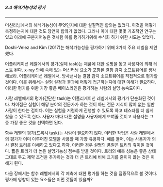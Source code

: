 
##### 3.4 해석가능성의 평가
---

머신러닝에서의 해석가능성이 무엇인지에 대한 실질적인 합의는 없었다. 이것을 어떻게 측정하는지에 대한 것도 당연히 합의가 없었다. 그러나 이에 대한 몇몇 기초적인 연구는 있고 아래에 구분지어놓은 것처럼 이를 평가하기위해 수식화 하기 위한 시도는 있었다. 

Doshi-Velez and Kim (2017)는 해석가능성을 평가하기 위해 3가지 주요 레벨을 제안했다.

어플리케이션 레벨에서의 평가(실제 task)는 제품에 대한 설명을 놓고 사용자에 의해 테스트 된다. x-ray 안에 속해 있는 머신러닝 요소가 포함된 결함 감지 소프트웨어를 생각해보라. 어플리케이션 레벨에서, 방사선사는 결함 감지 소프트웨어를 직접적으로 평가할 것이다. 이를 위해서는 실험 설정과 결과에 어떻게 접근하는지에 대한 이해가 필요하다. 이러한 평가를 위한 가장 좋은 베이스라인은 평가하는 사람의 설명 능숙도이다. 

사람 레벨에서의 평가(간단한 task)는 어플리케이션 레벨에서의 평가가 단순화된 것이다. 차이점은 실험이 해당 분야의 전문가가 하는 것이 아닌 전문 지식이 많이 없는 일반 사람이 한다는 점이다. 이는 실험을 저렴하게 진행할 수 있도록 하고 테스터를 더 쉽게 찾을 수 있도록 한다. 사용자 마다 다른 설명을 사용자에게 보여줄 것이고 사용자는 그 중 가장 좋은 것을 선택하면 된다. 

함수 레벨의 평가(프록시 task)는 사람이 필요하지 않다. 이러한 작업은 사람 레벨에서의 평가가 이미 이루어진 모델을 사용할 때 가장 유용하다. 예를 들어, 이는 사용자가 의사 결정 트리를 이해하고 있다고 하자. 이러한 경우 설명의 품질은 트리의 깊이일 것이다. 짧은 트리가 더 높은 설명가능성 점수를 받을 것이다. 트리의 예측 성능은 좋은 상태 그대로 두고 제약 조건을 추가하는 것과 더 큰 트리에 비해 크기를 줄이지 않는 것은 이해가 된다. 

다음 장에서는 함수 레벨에서의 각 예측에 대한 평가를 하는 것을 집중적으로 볼 것이다. 평가에 영향이 있는 요소들은 어떤 것들이 있을까?
